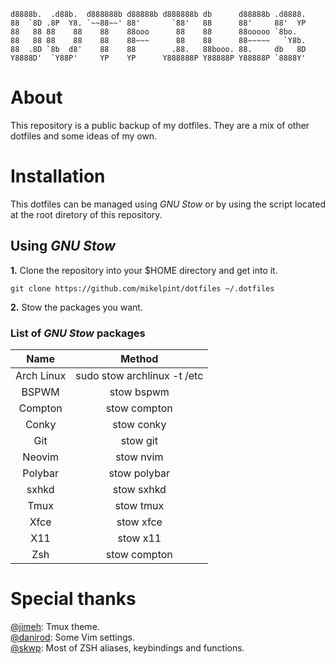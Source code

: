 ```
d8888b.  .d88b.  d888888b d88888b d888888b db      d88888b .d8888.
88  `8D .8P  Y8. `~~88~~' 88'       `88'   88      88'     88'  YP
88   88 88    88    88    88ooo      88    88      88ooooo `8bo.  
88   88 88    88    88    88~~~      88    88      88~~~~~   `Y8b.
88  .8D `8b  d8'    88    88        .88.   88booo. 88.     db   8D
Y8888D'  `Y88P'     YP    YP      Y888888P Y88888P Y88888P `8888Y'
```

# About

This repository is a public backup of my dotfiles.
They are a mix of other dotfiles and some ideas of my own.

# Installation

This dotfiles can be managed using *GNU Stow* or by using the script located at the root diretory of this repository.

## Using *GNU Stow*

**1.** Clone the repository into your $HOME directory and get into it.

```
git clone https://github.com/mikelpint/dotfiles ~/.dotfiles
```

**2.** Stow the packages you want.

### List of *GNU Stow* packages

|    Name    |            Method           |
|:----------:|:---------------------------:|
| Arch Linux | sudo stow archlinux -t /etc |
|    BSPWM   |          stow bspwm         |
|   Compton  |         stow compton        |
|    Conky   |          stow conky         |
|     Git    |           stow git          |
|   Neovim   |          stow nvim          |
|   Polybar  |         stow polybar        |
|    sxhkd   |          stow sxhkd         |
|    Tmux    |          stow tmux          |
|    Xfce    |          stow xfce          |
|     X11    |           stow x11          |
|     Zsh    |         stow compton        |

# Special thanks

[@jimeh](https:/github.com/jimeh): Tmux theme.
<br>
[@danirod](https://github.com/danirod): Some Vim settings.
<br>
[@skwp](https://github.com/): Most of ZSH aliases, keybindings and functions.
